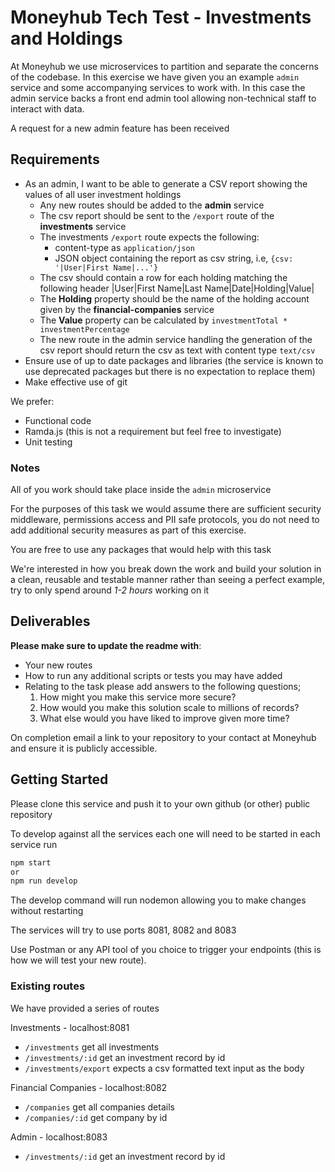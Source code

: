 # Moneyhub Tech Test - Investments and Holdings

At Moneyhub we use microservices to partition and separate the concerns of the codebase. In this exercise we have given you an example `admin` service and some accompanying services to work with. In this case the admin service backs a front end admin tool allowing non-technical staff to interact with data.

A request for a new admin feature has been received

## Requirements

- As an admin, I want to be able to generate a CSV report showing the values of all user investment holdings
    - Any new routes should be added to the **admin** service
    - The csv report should be sent to the `/export` route of the **investments** service
    - The investments `/export` route expects the following:
        - content-type as `application/json`
        - JSON object containing the report as csv string, i.e, `{csv: '|User|First Name|...'}`
    - The csv should contain a row for each holding matching the following header
    |User|First Name|Last Name|Date|Holding|Value|
    - The **Holding** property should be the name of the holding account given by the **financial-companies** service
    - The **Value** property can be calculated by `investmentTotal * investmentPercentage`
    - The new route in the admin service handling the generation of the csv report should return the csv as text with content type `text/csv`
- Ensure use of up to date packages and libraries (the service is known to use deprecated packages but there is no expectation to replace them)
- Make effective use of git

We prefer:
- Functional code
- Ramda.js (this is not a requirement but feel free to investigate)
- Unit testing

### Notes
All of you work should take place inside the `admin` microservice

For the purposes of this task we would assume there are sufficient security middleware, permissions access and PII safe protocols, you do not need to add additional security measures as part of this exercise.

You are free to use any packages that would help with this task

We're interested in how you break down the work and build your solution in a clean, reusable and testable manner rather than seeing a perfect example, try to only spend around *1-2 hours* working on it

## Deliverables
**Please make sure to update the readme with**:

- Your new routes
- How to run any additional scripts or tests you may have added
- Relating to the task please add answers to the following questions;
    1. How might you make this service more secure?
    2. How would you make this solution scale to millions of records?
    3. What else would you have liked to improve given more time?


On completion email a link to your repository to your contact at Moneyhub and ensure it is publicly accessible.

## Getting Started

Please clone this service and push it to your own github (or other) public repository

To develop against all the services each one will need to be started in each service run

```bash
npm start
or
npm run develop
```

The develop command will run nodemon allowing you to make changes without restarting

The services will try to use ports 8081, 8082 and 8083

Use Postman or any API tool of you choice to trigger your endpoints (this is how we will test your new route).

### Existing routes
We have provided a series of routes

Investments - localhost:8081
- `/investments` get all investments
- `/investments/:id` get an investment record by id
- `/investments/export` expects a csv formatted text input as the body

Financial Companies - localhost:8082
- `/companies` get all companies details
- `/companies/:id` get company by id

Admin - localhost:8083
- `/investments/:id` get an investment record by id
